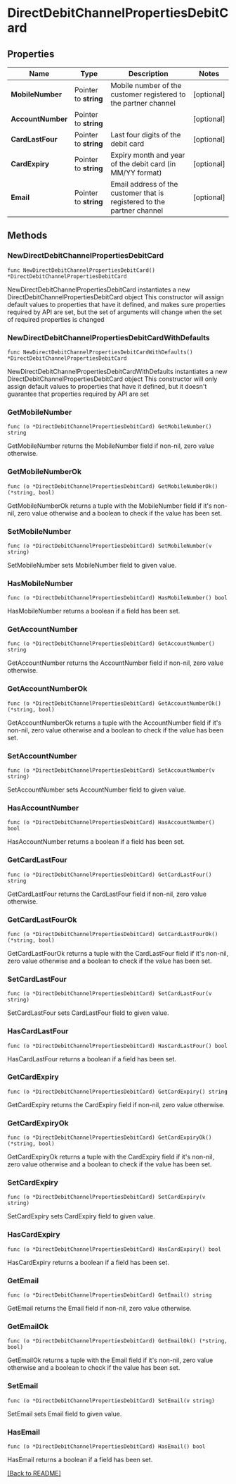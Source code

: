 # DirectDebitChannelPropertiesDebitCard

## Properties

Name | Type | Description | Notes
------------ | ------------- | ------------- | -------------
**MobileNumber** | Pointer to **string** | Mobile number of the customer registered to the partner channel | [optional] 
**AccountNumber** | Pointer to **string** |  | [optional] 
**CardLastFour** | Pointer to **string** | Last four digits of the debit card | [optional] 
**CardExpiry** | Pointer to **string** | Expiry month and year of the debit card (in MM/YY format) | [optional] 
**Email** | Pointer to **string** | Email address of the customer that is registered to the partner channel | [optional] 

## Methods

### NewDirectDebitChannelPropertiesDebitCard

`func NewDirectDebitChannelPropertiesDebitCard() *DirectDebitChannelPropertiesDebitCard`

NewDirectDebitChannelPropertiesDebitCard instantiates a new DirectDebitChannelPropertiesDebitCard object
This constructor will assign default values to properties that have it defined,
and makes sure properties required by API are set, but the set of arguments
will change when the set of required properties is changed

### NewDirectDebitChannelPropertiesDebitCardWithDefaults

`func NewDirectDebitChannelPropertiesDebitCardWithDefaults() *DirectDebitChannelPropertiesDebitCard`

NewDirectDebitChannelPropertiesDebitCardWithDefaults instantiates a new DirectDebitChannelPropertiesDebitCard object
This constructor will only assign default values to properties that have it defined,
but it doesn't guarantee that properties required by API are set

### GetMobileNumber

`func (o *DirectDebitChannelPropertiesDebitCard) GetMobileNumber() string`

GetMobileNumber returns the MobileNumber field if non-nil, zero value otherwise.

### GetMobileNumberOk

`func (o *DirectDebitChannelPropertiesDebitCard) GetMobileNumberOk() (*string, bool)`

GetMobileNumberOk returns a tuple with the MobileNumber field if it's non-nil, zero value otherwise
and a boolean to check if the value has been set.

### SetMobileNumber

`func (o *DirectDebitChannelPropertiesDebitCard) SetMobileNumber(v string)`

SetMobileNumber sets MobileNumber field to given value.

### HasMobileNumber

`func (o *DirectDebitChannelPropertiesDebitCard) HasMobileNumber() bool`

HasMobileNumber returns a boolean if a field has been set.

### GetAccountNumber

`func (o *DirectDebitChannelPropertiesDebitCard) GetAccountNumber() string`

GetAccountNumber returns the AccountNumber field if non-nil, zero value otherwise.

### GetAccountNumberOk

`func (o *DirectDebitChannelPropertiesDebitCard) GetAccountNumberOk() (*string, bool)`

GetAccountNumberOk returns a tuple with the AccountNumber field if it's non-nil, zero value otherwise
and a boolean to check if the value has been set.

### SetAccountNumber

`func (o *DirectDebitChannelPropertiesDebitCard) SetAccountNumber(v string)`

SetAccountNumber sets AccountNumber field to given value.

### HasAccountNumber

`func (o *DirectDebitChannelPropertiesDebitCard) HasAccountNumber() bool`

HasAccountNumber returns a boolean if a field has been set.

### GetCardLastFour

`func (o *DirectDebitChannelPropertiesDebitCard) GetCardLastFour() string`

GetCardLastFour returns the CardLastFour field if non-nil, zero value otherwise.

### GetCardLastFourOk

`func (o *DirectDebitChannelPropertiesDebitCard) GetCardLastFourOk() (*string, bool)`

GetCardLastFourOk returns a tuple with the CardLastFour field if it's non-nil, zero value otherwise
and a boolean to check if the value has been set.

### SetCardLastFour

`func (o *DirectDebitChannelPropertiesDebitCard) SetCardLastFour(v string)`

SetCardLastFour sets CardLastFour field to given value.

### HasCardLastFour

`func (o *DirectDebitChannelPropertiesDebitCard) HasCardLastFour() bool`

HasCardLastFour returns a boolean if a field has been set.

### GetCardExpiry

`func (o *DirectDebitChannelPropertiesDebitCard) GetCardExpiry() string`

GetCardExpiry returns the CardExpiry field if non-nil, zero value otherwise.

### GetCardExpiryOk

`func (o *DirectDebitChannelPropertiesDebitCard) GetCardExpiryOk() (*string, bool)`

GetCardExpiryOk returns a tuple with the CardExpiry field if it's non-nil, zero value otherwise
and a boolean to check if the value has been set.

### SetCardExpiry

`func (o *DirectDebitChannelPropertiesDebitCard) SetCardExpiry(v string)`

SetCardExpiry sets CardExpiry field to given value.

### HasCardExpiry

`func (o *DirectDebitChannelPropertiesDebitCard) HasCardExpiry() bool`

HasCardExpiry returns a boolean if a field has been set.

### GetEmail

`func (o *DirectDebitChannelPropertiesDebitCard) GetEmail() string`

GetEmail returns the Email field if non-nil, zero value otherwise.

### GetEmailOk

`func (o *DirectDebitChannelPropertiesDebitCard) GetEmailOk() (*string, bool)`

GetEmailOk returns a tuple with the Email field if it's non-nil, zero value otherwise
and a boolean to check if the value has been set.

### SetEmail

`func (o *DirectDebitChannelPropertiesDebitCard) SetEmail(v string)`

SetEmail sets Email field to given value.

### HasEmail

`func (o *DirectDebitChannelPropertiesDebitCard) HasEmail() bool`

HasEmail returns a boolean if a field has been set.


[[Back to README]](../../README.md)


